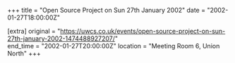 +++
title = "Open Source Project on Sun 27th January 2002"
date = "2002-01-27T18:00:00Z"

[extra]
original = "https://uwcs.co.uk/events/open-source-project-on-sun-27th-january-2002-1474488927207/"    
end_time = "2002-01-27T20:00:00Z"
location = "Meeting Room 6, Union North"
+++



